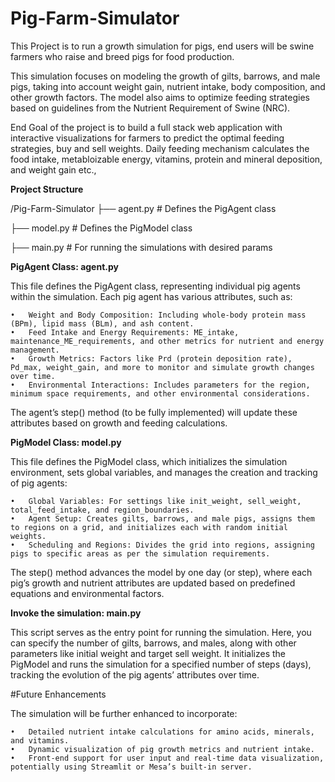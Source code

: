# Pig-Farm-Simulator
This Project is to run a growth simulation for pigs, end users will be swine farmers who raise and breed pigs for food production. 

This simulation focuses on modeling the growth of gilts, barrows, and male pigs, taking into account weight gain, 
nutrient intake, body composition, and other growth factors. 
The model also aims to optimize feeding strategies based on guidelines from the Nutrient Requirement of Swine (NRC).

End Goal of the project is to build a full stack web application with interactive visualizations
for farmers to predict the optimal feeding strategies, buy and sell weights.
Daily feeding mechanism calculates the food intake, metabloizable energy, vitamins, protein and mineral deposition, and weight gain etc.,

**Project Structure**

/Pig-Farm-Simulator
  ├── agent.py      # Defines the PigAgent class
  
  ├── model.py      # Defines the PigModel class
  
  ├── main.py       # For running the simulations with desired params

**PigAgent Class: agent.py**

This file defines the PigAgent class, representing individual pig agents within the simulation. Each pig agent has various attributes, such as:

	•	Weight and Body Composition: Including whole-body protein mass (BPm), lipid mass (BLm), and ash content.
	•	Feed Intake and Energy Requirements: ME_intake, maintenance_ME_requirements, and other metrics for nutrient and energy management.
	•	Growth Metrics: Factors like Prd (protein deposition rate), Pd_max, weight_gain, and more to monitor and simulate growth changes over time.
	•	Environmental Interactions: Includes parameters for the region, minimum space requirements, and other environmental considerations.

The agent’s step() method (to be fully implemented) will update these attributes based on growth and feeding calculations.

**PigModel Class: model.py**

This file defines the PigModel class, which initializes the simulation environment, sets global variables, and manages the creation and tracking of pig agents:

	•	Global Variables: For settings like init_weight, sell_weight, total_feed_intake, and region_boundaries.
	•	Agent Setup: Creates gilts, barrows, and male pigs, assigns them to regions on a grid, and initializes each with random initial weights.
	•	Scheduling and Regions: Divides the grid into regions, assigning pigs to specific areas as per the simulation requirements.

The step() method advances the model by one day (or step), where each pig’s growth and nutrient attributes are updated based on predefined equations and environmental factors.

**Invoke the simulation: main.py**

This script serves as the entry point for running the simulation. Here, you can specify the number of gilts, barrows, and males, along with other parameters like initial weight and target sell weight. It initializes the PigModel and runs the simulation for a specified number of steps (days), tracking the evolution of the pig agents’ attributes over time.

#Future Enhancements

The simulation will be further enhanced to incorporate:

	•	Detailed nutrient intake calculations for amino acids, minerals, and vitamins.
	•	Dynamic visualization of pig growth metrics and nutrient intake.
	•	Front-end support for user input and real-time data visualization, potentially using Streamlit or Mesa’s built-in server.

